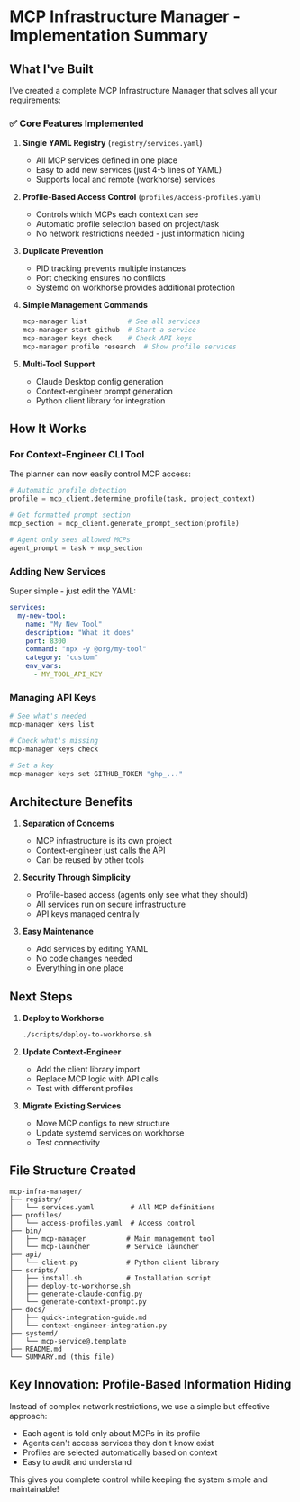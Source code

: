 # MCP Infrastructure Manager - Implementation Summary

## What I've Built

I've created a complete MCP Infrastructure Manager that solves all your requirements:

### ✅ **Core Features Implemented**

1. **Single YAML Registry** (`registry/services.yaml`)
   - All MCP services defined in one place
   - Easy to add new services (just 4-5 lines of YAML)
   - Supports local and remote (workhorse) services

2. **Profile-Based Access Control** (`profiles/access-profiles.yaml`)
   - Controls which MCPs each context can see
   - Automatic profile selection based on project/task
   - No network restrictions needed - just information hiding

3. **Duplicate Prevention**
   - PID tracking prevents multiple instances
   - Port checking ensures no conflicts
   - Systemd on workhorse provides additional protection

4. **Simple Management Commands**
   ```bash
   mcp-manager list          # See all services
   mcp-manager start github  # Start a service
   mcp-manager keys check    # Check API keys
   mcp-manager profile research  # Show profile services
   ```

5. **Multi-Tool Support**
   - Claude Desktop config generation
   - Context-engineer prompt generation
   - Python client library for integration

## How It Works

### For Context-Engineer CLI Tool

The planner can now easily control MCP access:

```python
# Automatic profile detection
profile = mcp_client.determine_profile(task, project_context)

# Get formatted prompt section
mcp_section = mcp_client.generate_prompt_section(profile)

# Agent only sees allowed MCPs
agent_prompt = task + mcp_section
```

### Adding New Services

Super simple - just edit the YAML:

```yaml
services:
  my-new-tool:
    name: "My New Tool"
    description: "What it does"
    port: 8300
    command: "npx -y @org/my-tool"
    category: "custom"
    env_vars:
      - MY_TOOL_API_KEY
```

### Managing API Keys

```bash
# See what's needed
mcp-manager keys list

# Check what's missing
mcp-manager keys check

# Set a key
mcp-manager keys set GITHUB_TOKEN "ghp_..."
```

## Architecture Benefits

1. **Separation of Concerns**
   - MCP infrastructure is its own project
   - Context-engineer just calls the API
   - Can be reused by other tools

2. **Security Through Simplicity**
   - Profile-based access (agents only see what they should)
   - All services run on secure infrastructure
   - API keys managed centrally

3. **Easy Maintenance**
   - Add services by editing YAML
   - No code changes needed
   - Everything in one place

## Next Steps

1. **Deploy to Workhorse**
   ```bash
   ./scripts/deploy-to-workhorse.sh
   ```

2. **Update Context-Engineer**
   - Add the client library import
   - Replace MCP logic with API calls
   - Test with different profiles

3. **Migrate Existing Services**
   - Move MCP configs to new structure
   - Update systemd services on workhorse
   - Test connectivity

## File Structure Created

```
mcp-infra-manager/
├── registry/
│   └── services.yaml         # All MCP definitions
├── profiles/
│   └── access-profiles.yaml  # Access control
├── bin/
│   ├── mcp-manager          # Main management tool
│   └── mcp-launcher         # Service launcher
├── api/
│   └── client.py            # Python client library
├── scripts/
│   ├── install.sh           # Installation script
│   ├── deploy-to-workhorse.sh
│   ├── generate-claude-config.py
│   └── generate-context-prompt.py
├── docs/
│   ├── quick-integration-guide.md
│   └── context-engineer-integration.py
├── systemd/
│   └── mcp-service@.template
├── README.md
└── SUMMARY.md (this file)
```

## Key Innovation: Profile-Based Information Hiding

Instead of complex network restrictions, we use a simple but effective approach:
- Each agent is told only about MCPs in its profile
- Agents can't access services they don't know exist
- Profiles are selected automatically based on context
- Easy to audit and understand

This gives you complete control while keeping the system simple and maintainable!